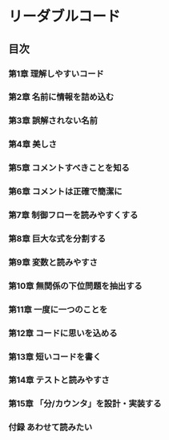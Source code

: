 # リーダブルコード

## 目次

### 第1章 理解しやすいコード
### 第2章 名前に情報を詰め込む
### 第3章 誤解されない名前
### 第4章 美しさ
### 第5章 コメントすべきことを知る
### 第6章 コメントは正確で簡潔に
### 第7章 制御フローを読みやすくする
### 第8章 巨大な式を分割する
### 第9章 変数と読みやすさ
### 第10章 無関係の下位問題を抽出する
### 第11章 一度に一つのことを
### 第12章 コードに思いを込める
### 第13章 短いコードを書く
### 第14章 テストと読みやすさ
### 第15章 「分/カウンタ」を設計・実装する
### 付録 あわせて読みたい
